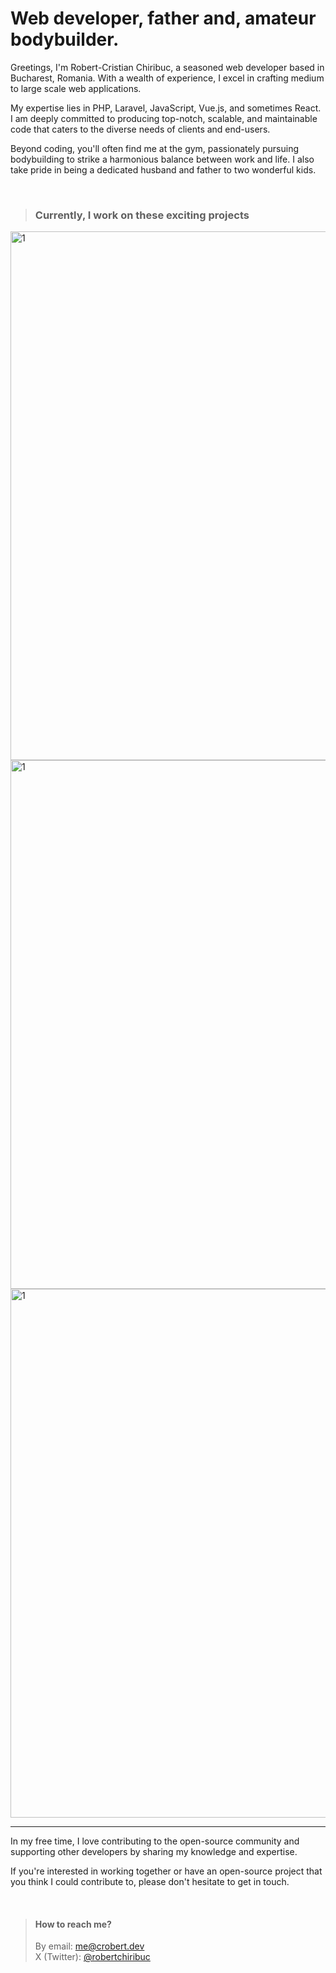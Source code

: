 # Web developer, father and, amateur bodybuilder.

Greetings, I'm Robert-Cristian Chiribuc, a seasoned web developer based in Bucharest, Romania. With a wealth of experience, I excel in crafting medium to large scale web applications.

My expertise lies in PHP, Laravel, JavaScript, Vue.js, and sometimes React. I am deeply committed to producing top-notch, scalable, and maintainable code that caters to the diverse needs of clients and end-users.

Beyond coding, you'll often find me at the gym, passionately pursuing bodybuilding to strike a harmonious balance between work and life. I also take pride in being a dedicated husband and father to two wonderful kids.

</br>

> ### Currently, I work on these exciting projects

<a href="https://signalgenesys.com" target="_blank"><img width="846" alt="1" src="https://github.com/chiribuc/chiribuc/assets/46414598/8c13ff65-db3c-49b8-8322-a42bf35df445"></a>
<a href="https://codesmprojects.com" target="_blank"><img width="846" alt="1" src="https://github.com/chiribuc/chiribuc/assets/46414598/52c3d5ee-e269-46ac-a1d2-856bb9e67a67"></a>
<a href="https://meetcody.ai" target="_blank"><img width="846" alt="1" src="https://github.com/chiribuc/chiribuc/assets/46414598/95845daa-3712-4128-a586-fad22c41fce0"></a>

----

In my free time, I love contributing to the open-source community and supporting other developers by sharing my knowledge and expertise.

If you're interested in working together or have an open-source project that you think I could contribute to, please don't hesitate to get in touch.
  
</br>

> #### How to reach me?
> By email: [me@crobert.dev](mailto:me@crobert.dev)   
> X (Twitter): [@robertchiribuc](https://twitter.com/robertchiribuc)

